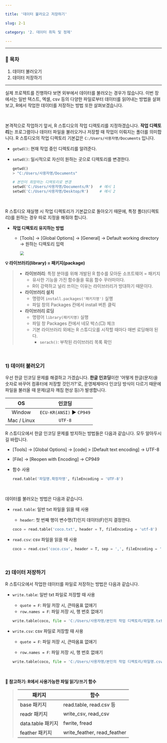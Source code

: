 ```yaml
---

title: '데이터 불러오고 저장하기'

slug: 2-1

category: '2. 데이터 취득 및 정제'

---
```


---

### 🧭 목차

1. 데이터 불러오기
2. 데이터 저장하기

---

실제 프로젝트를 진행하다 보면 외부에서 데이터를 불러오는 경우가 많습니다. 이번 장에서는 일반 텍스트, 엑셀, csv 등의 다양한 파일로부터 데이터를 읽어내는 방법을 살펴보고,  R에서 작업한 데이터를 저장하는 방법 또한 살펴보겠습니다.

<br>

본격적으로 작업하기 앞서, R 스튜디오의 작업 디렉토리를 지정하겠습니다. **작업 디렉토리**는 프로그램이나 데이터 파일을 불러오거나 저장할 때 작업이 이뤄지는 폴더를 의미합니다. R 스튜디오의 작업 디렉토리 기본값은 `C:/Users/사용자명/Documents` 입니다. 

- `getwd()`: 현재 작업 중인 디렉토리를 알려준다.

- `setwd()`: 일시적으로 자신이 원하는 곳으로 디렉토리를 변경한다.

  ```python
  getwd()
  > "C:/Users/사용자명/Documents"
  
  # 본인이 희망하는 디렉토리로 변경
  setwd('C:/Users/사용자명/Documents/R')   # 예시 1
  setwd('C:/Users/사용자명/Desktop/R')     # 예시 2
  ```
  

<br>

R 스튜디오 재실행 시 작업 디렉토리가 기본값으로 돌아오기 때문에, 특정 폴더(디렉토리)를 원하는 경우 따로 지정을 해줘야 합니다.

- **작업 디렉토리 유지하는 방법**

  - [Tools] → [Global Options] → [General] → Default working directory → 원하는 디렉토리 입력

    <img src="/basic-r/2-1/1.png" style="zoom:80%;" />



**💡 라이브러리(library) = 패키지(package)**

> - **라이브러리**: 특정 분야를 위해 개발된 R 함수를 모아둔 소프트웨어 = 패키지
>   - 유사한 기능을 가진 함수들을 묶음 함수 꾸러미이다.
>   - R이 강력하고 널리 쓰이는 이유는 라이브러리가 방대하기 때문이다.
> - **라이브러리 설치**
>   - 명령어 `install.packages('패키지명')` 실행
>   - 파일 창의 Packages 칸에서 install 버튼 클릭
> - **라이브러리 로딩**
>   - 명령어 `library(패키지명)` 실행
>   - 파일 창 Packages 칸에서 네모 박스(□) 체크
>   - 기본 라이브러리 외에는 R 스튜디오를 시작할 때마다 매번 로딩해야 된다.
>     - `serach()`: 부착된 라이브러리 목록 확인

<br>

### 1) 데이터 불러오기

우선 한글 인코딩 문제를 해결하고 가겠습니다. **한글 인코딩**이란 '어떻게 한글(문자)을 숫자로 바꾸어 컴퓨터에 저장할 것인가?'로, 운영체제마다 인코딩 방식이 다르기 때문에 파일을 불러올 때 문제(글자 깨짐 현상 등)가 발생합니다.

|     OS      |          인코딩          |
| :---------: | :----------------------: |
|   Window    | `ECU-KR(ANSI)` ▶ `CP949` |
| Mac / Linux |         `UTF-8`          |

R 스튜디오에서 한글 인코딩 문제를 방지하는 방법들은 다음과 같습니다. 모두 알아두시길 바랍니다.

- [Tools] → [Global Options] → [code] > [Default text encoding] → UTF-8
- [File] → [Reopen with Encoding] → CP949

- 함수 사용

  ```python
  read.table('파일명.확장자명', fileEncoding = 'UTF-8')
  ```

<br>

데이터를 불러오는 방법은 다음과 같습니다.

- `read.table`: 일반 txt 파일을 읽을 때 사용

  - `header`: 첫 번째 행이 변수명(T)인지 데이터(F)인지 결정한다.
  
  ```python
  coco = read.table('coco.txt', header = T, fileEncoding = 'utf-8')
  ```
  
- `read.csv`: csv 파일을 읽을 때 사용

  ```python
  coco = read.csv('coco.csv', header = T, sep = ',', fileEncoding = 'utf-8')
  ```

<br>

### 2) 데이터 저장하기

R 스튜디오에서 작업한 데이터를 파일로 저장하는 방법은 다음과 같습니다.

- `write.table`: 일반 txt 파일로 저장할 때 사용

  - `quote = F`: 파일 저장 시, 큰따옴표 없애기
  - `row.names = F`: 파일 저장 시, 행 번호 없애기

  ```python
  write.table(coco, file = 'C:/Users/사용자명/본인의 작업 디렉토리/파일명.txt', quote = F, row.names = F)
  ```

- `write.csv`: csv 파일로 저장할 때 사용

  - `quote = F`: 파일 저장 시, 큰따옴표 없애기

  - `row.names = F`: 파일 저장 시, 행 번호 없애기

  ```python
  write.table(coco, file = 'C:/Users/사용자명/본인의 작업 디렉토리/파일명.csv', quote = T, row.names = T)

<br>

**📖 참고하기: R에서 사용가능한 파일 읽기/쓰기 함수**

> | 패키지            | 함수                        |
> | ----------------- | --------------------------- |
> | base 패키지       | read.table, read.csv 등     |
> | readr 패키지      | write_csv, read_csv         |
> | data.table 패키지 | fwrite, fread               |
> | feather 패키지    | write_feather, read_feather |

